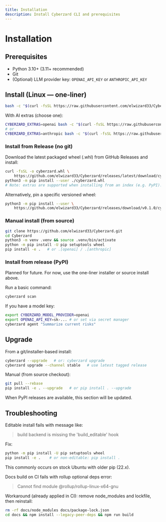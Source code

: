 ```yaml
---
title: Installation
description: Install Cyberzard CLI and prerequisites
---
```


# Installation

## Prerequisites
- Python 3.10+ (3.11+ recommended)
- Git
- (Optional) LLM provider key: `OPENAI_API_KEY` or `ANTHROPIC_API_KEY`

## Install (Linux — one‑liner)
```bash
bash -c "$(curl -fsSL https://raw.githubusercontent.com/elwizard33/Cyberzard/main/scripts/install.sh)"
```

With AI extras (choose one):
```bash
CYBERZARD_EXTRAS=openai bash -c "$(curl -fsSL https://raw.githubusercontent.com/elwizard33/Cyberzard/main/scripts/install.sh)"
# or
CYBERZARD_EXTRAS=anthropic bash -c "$(curl -fsSL https://raw.githubusercontent.com/elwizard33/Cyberzard/main/scripts/install.sh)"
```

### Install from Release (no git)
Download the latest packaged wheel (.whl) from GitHub Releases and install:
```bash
curl -fsSL -o cyberzard.whl \
	https://github.com/elwizard33/Cyberzard/releases/latest/download/cyberzard-latest-py3-none-any.whl
python3 -m pip install --user ./cyberzard.whl
# Note: extras are supported when installing from an index (e.g. PyPI). For wheel files, install extras separately if needed.
```

Alternatively, pin a specific versioned wheel:
```bash
python3 -m pip install --user \
	https://github.com/elwizard33/Cyberzard/releases/download/v0.1.0/cyberzard-0.1.0-py3-none-any.whl
```

### Manual install (from source)
```bash
git clone https://github.com/elwizard33/Cyberzard.git
cd Cyberzard
python3 -m venv .venv && source .venv/bin/activate
python -m pip install -U pip setuptools wheel
pip install -e .   # or .[openai] / .[anthropic]
```

### Install from release (PyPI)
Planned for future. For now, use the one-liner installer or source install above.

Run a basic command:
```bash
cyberzard scan
```

If you have a model key:
```bash
export CYBERZARD_MODEL_PROVIDER=openai
export OPENAI_API_KEY=sk-... # or set via secret manager
cyberzard agent "Summarize current risks"
```

## Upgrade
From a git/installer-based install:
```bash
cyberzard --upgrade   # or: cyberzard upgrade
cyberzard upgrade --channel stable   # use latest tagged release
```

Manual (from source checkout):
```bash
git pull --rebase
pip install -e . --upgrade   # or pip install . --upgrade
```

When PyPI releases are available, this section will be updated.

## Troubleshooting

Editable install fails with message like:

> build backend is missing the 'build_editable' hook

Fix:
```bash
python -m pip install -U pip setuptools wheel
pip install -e .    # or non‑editable: pip install .
```
This commonly occurs on stock Ubuntu with older pip (22.x).

Docs build on CI fails with rollup optional deps error:

> Cannot find module @rollup/rollup-linux-x64-gnu

Workaround (already applied in CI): remove node_modules and lockfile, then reinstall:
```bash
rm -rf docs/node_modules docs/package-lock.json
cd docs && npm install --legacy-peer-deps && npm run build
```

